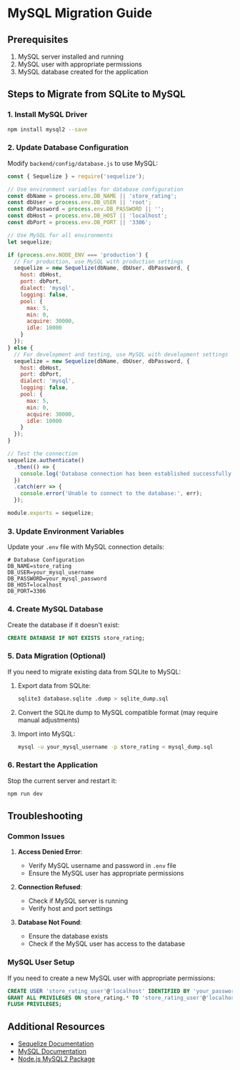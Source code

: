 # MySQL Migration Guide

## Prerequisites

1. MySQL server installed and running
2. MySQL user with appropriate permissions
3. MySQL database created for the application

## Steps to Migrate from SQLite to MySQL

### 1. Install MySQL Driver

```bash
npm install mysql2 --save
```

### 2. Update Database Configuration

Modify `backend/config/database.js` to use MySQL:

```javascript
const { Sequelize } = require('sequelize');

// Use environment variables for database configuration
const dbName = process.env.DB_NAME || 'store_rating';
const dbUser = process.env.DB_USER || 'root';
const dbPassword = process.env.DB_PASSWORD || '';
const dbHost = process.env.DB_HOST || 'localhost';
const dbPort = process.env.DB_PORT || '3306';

// Use MySQL for all environments
let sequelize;

if (process.env.NODE_ENV === 'production') {
  // For production, use MySQL with production settings
  sequelize = new Sequelize(dbName, dbUser, dbPassword, {
    host: dbHost,
    port: dbPort,
    dialect: 'mysql',
    logging: false,
    pool: {
      max: 5,
      min: 0,
      acquire: 30000,
      idle: 10000
    }
  });
} else {
  // For development and testing, use MySQL with development settings
  sequelize = new Sequelize(dbName, dbUser, dbPassword, {
    host: dbHost,
    port: dbPort,
    dialect: 'mysql',
    logging: false,
    pool: {
      max: 5,
      min: 0,
      acquire: 30000,
      idle: 10000
    }
  });
}

// Test the connection
sequelize.authenticate()
  .then(() => {
    console.log('Database connection has been established successfully.');
  })
  .catch(err => {
    console.error('Unable to connect to the database:', err);
  });

module.exports = sequelize;
```

### 3. Update Environment Variables

Update your `.env` file with MySQL connection details:

```
# Database Configuration
DB_NAME=store_rating
DB_USER=your_mysql_username
DB_PASSWORD=your_mysql_password
DB_HOST=localhost
DB_PORT=3306
```

### 4. Create MySQL Database

Create the database if it doesn't exist:

```sql
CREATE DATABASE IF NOT EXISTS store_rating;
```

### 5. Data Migration (Optional)

If you need to migrate existing data from SQLite to MySQL:

1. Export data from SQLite:
   ```bash
   sqlite3 database.sqlite .dump > sqlite_dump.sql
   ```

2. Convert the SQLite dump to MySQL compatible format (may require manual adjustments)

3. Import into MySQL:
   ```bash
   mysql -u your_mysql_username -p store_rating < mysql_dump.sql
   ```

### 6. Restart the Application

Stop the current server and restart it:

```bash
npm run dev
```

## Troubleshooting

### Common Issues

1. **Access Denied Error**:
   - Verify MySQL username and password in `.env` file
   - Ensure the MySQL user has appropriate permissions

2. **Connection Refused**:
   - Check if MySQL server is running
   - Verify host and port settings

3. **Database Not Found**:
   - Ensure the database exists
   - Check if the MySQL user has access to the database

### MySQL User Setup

If you need to create a new MySQL user with appropriate permissions:

```sql
CREATE USER 'store_rating_user'@'localhost' IDENTIFIED BY 'your_password';
GRANT ALL PRIVILEGES ON store_rating.* TO 'store_rating_user'@'localhost';
FLUSH PRIVILEGES;
```

## Additional Resources

- [Sequelize Documentation](https://sequelize.org/)
- [MySQL Documentation](https://dev.mysql.com/doc/)
- [Node.js MySQL2 Package](https://github.com/sidorares/node-mysql2)